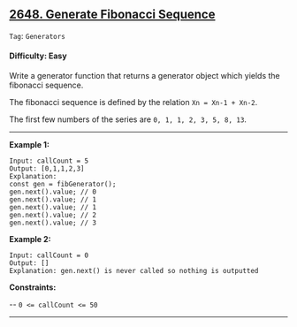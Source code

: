 ## [2648. Generate Fibonacci Sequence](https://leetcode.com/problems/generate-fibonacci-sequence)

```Tag```: ```Generators```

#### Difficulty: Easy

Write a generator function that returns a generator object which yields the fibonacci sequence.

The fibonacci sequence is defined by the relation ```Xn = Xn-1 + Xn-2```.

The first few numbers of the series are ```0, 1, 1, 2, 3, 5, 8, 13```.

---

__Example 1:__
```
Input: callCount = 5
Output: [0,1,1,2,3]
Explanation:
const gen = fibGenerator();
gen.next().value; // 0
gen.next().value; // 1
gen.next().value; // 1
gen.next().value; // 2
gen.next().value; // 3
```

__Example 2:__
```
Input: callCount = 0
Output: []
Explanation: gen.next() is never called so nothing is outputted
```

__Constraints:__

-- ```0 <= callCount <= 50```

---


